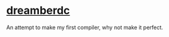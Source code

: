 # [dreamberdc](https://github.com/TodePond/dreamberd)

An attempt to make my first compiler, why not make it perfect.
